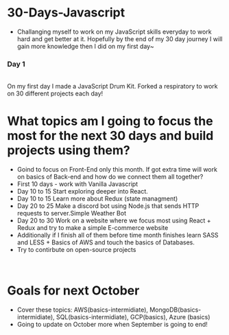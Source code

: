 # 30-Days-Javascript
* Challanging myself to work on my JavaScript skills everyday to work hard and get better at it. Hopefully by the end of my 30 day journey I will gain more knowledge then I did on my first day~
### Day 1 
<br />
On my first day I made a JavaScript Drum Kit. Forked a respiratory to work on 30 different projects each day!


<br />

# What topics am I going to focus the most for the next 30 days and build projects using them?

* Goind to focus on Front-End only this month. If got extra time will work on basics of Back-end and how do we connect them all together?
* First 10 days - work with Vanilla Javascript
* Day 10 to 15 Start exploring deeper into React.
* Day 10 to 15 Learn more about Redux (state managment)
* Day 20 to 25 Make a discord bot using Node.js that sends HTTP requests to server.Simple Weather Bot
* Day 20 to 30 Work on a website where we focus most using React + Redux and try to make a simple E-commerce website
* Additionally if I finish all of them before time month finishes learn SASS and LESS + Basics of AWS and touch the basics of Databases.
* Try to contirbute on open-source projects
<br />

# Goals for next October 

* Cover these topics: AWS(basics-intermidiate), MongoDB(basics-intermidiate), SQL(basics-intermidiate), GCP(basics), Azure (basics)
* Going to update on October more when September is going to end!